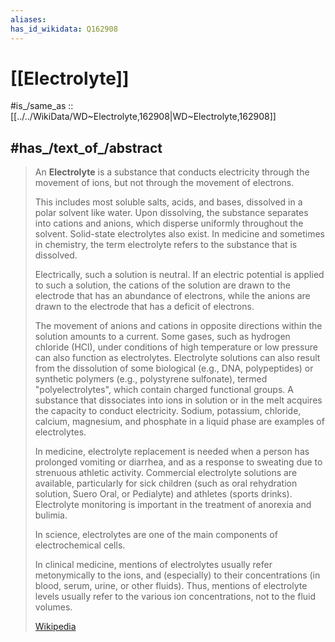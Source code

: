 ```yaml
---
aliases:
has_id_wikidata: Q162908
---
```


# [[Electrolyte]] 

#is_/same_as :: [[../../WikiData/WD~Electrolyte,162908|WD~Electrolyte,162908]] 

## #has_/text_of_/abstract 

> An **Electrolyte** is a substance that conducts electricity through the movement of ions, 
> but not through the movement of electrons. 
> 
> This includes most soluble salts, acids, and bases, dissolved in a polar solvent like water. 
> Upon dissolving, the substance separates into cations and anions, which disperse uniformly throughout the solvent. 
> Solid-state electrolytes also exist. 
> In medicine and sometimes in chemistry, the term electrolyte refers to the substance that is dissolved.
>
> Electrically, such a solution is neutral. If an electric potential is applied to such a solution, 
> the cations of the solution are drawn to the electrode that has an abundance of electrons, 
> while the anions are drawn to the electrode that has a deficit of electrons. 
> 
> The movement of anions and cations in opposite directions within the solution amounts to a current. Some gases, such as hydrogen chloride (HCl), under conditions of high temperature or low pressure can also function as electrolytes. Electrolyte solutions can also result from the dissolution of some biological (e.g., DNA, polypeptides) or synthetic polymers (e.g., polystyrene sulfonate), termed "polyelectrolytes", which contain charged functional groups. A substance that dissociates into ions in solution or in the melt acquires the capacity to conduct electricity. Sodium, potassium, chloride, calcium, magnesium, and phosphate in a liquid phase are examples of electrolytes.
>
> In medicine, electrolyte replacement is needed when a person has prolonged vomiting or diarrhea, and as a response to sweating due to strenuous athletic activity. Commercial electrolyte solutions are available, particularly for sick children (such as oral rehydration solution, Suero Oral, or Pedialyte) and athletes (sports drinks). Electrolyte monitoring is important in the treatment of anorexia and bulimia.
>
> In science, electrolytes are one of the main components of electrochemical cells.
>
> In clinical medicine, mentions of electrolytes usually refer metonymically to the ions, and (especially) to their concentrations (in blood, serum, urine, or other fluids). Thus, mentions of electrolyte levels usually refer to the various ion concentrations, not to the fluid volumes.
>
> [Wikipedia](https://en.wikipedia.org/wiki/Electrolyte) 

